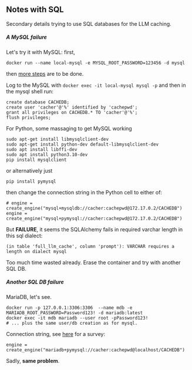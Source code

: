 ## Notes with SQL

Secondary details trying to use SQL databases for the LLM caching.

##### A MySQL failure

Let's try it with MySQL: first,

```
docker run --name local-mysql -e MYSQL_ROOT_PASSWORD=123456 -d mysql
```

then [more steps](https://www.howtogeek.com/devops/how-to-run-mysql-in-a-docker-container/) are to be done.

Log to the MySQL with `docker exec -it local-mysql mysql -p` and then in the mysql shell run:

```
create database CACHEDB;
create user 'cacher'@'%' identified by 'cachepwd';
grant all privileges on CACHEDB.* TO 'cacher'@'%';
flush privileges;
```

For Python, some massaging to get MySQL working

```
sudo apt-get install libmysqlclient-dev
sudo apt-get install python-dev default-libmysqlclient-dev
sudo apt install libffi-dev
sudo apt install python3.10-dev
pip install mysqlclient
```

or alternatively just

```
pip install pymysql
```

then change the connection string in the Python cell to either of:

```
# engine = create_engine("mysql+mysqldb://cacher:cachepwd@172.17.0.2/CACHEDB")
engine = create_engine("mysql+pymysql://cacher:cachepwd@172.17.0.2/CACHEDB")
```

But **FAILURE**, it seems the SQLAlchemy fails in required varchar length in this sql dialect:

```
(in table 'full_llm_cache', column 'prompt'): VARCHAR requires a length on dialect mysql
```

Too much time wasted already. Erase the container and try with another SQL DB.

##### Another SQL DB failure

MariaDB, let's see.

```
docker run -p 127.0.0.1:3306:3306  --name mdb -e MARIADB_ROOT_PASSWORD=Password123! -d mariadb:latest
docker exec -it mdb mariadb --user root -pPassword123!
# ... plus the same user/db creation as for mysql.
```

Connection string, see [here](https://github.com/zilliztech/GPTCache/blob/6a1e2e82aabcd3a48486042ef5c7c6323f8589fd/gptcache/manager/scalar_data/sql_storage.py#L99) for a survey:

```
engine = create_engine("mariadb+pymysql://cacher:cachepwd@localhost/CACHEDB")
```

Sadly, **same problem**.